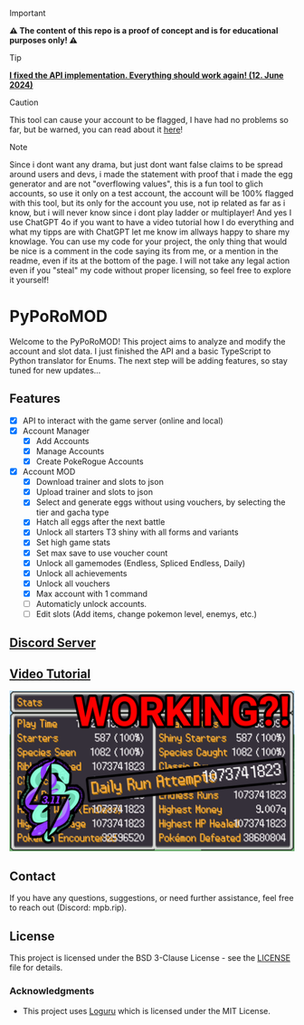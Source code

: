 > [!IMPORTANT]  
> **⚠️ The content of this repo is a proof of concept and is for educational purposes only! ⚠️**

> [!TIP]
> <ins>**I fixed the API implementation. Everything should work again! (12. June 2024)**</ins>

> [!CAUTION]
> This tool can cause your account to be flagged, I have had no problems so far, but be warned, you can read about it [here](https://www.reddit.com/r/pokerogue/comments/1d8ldlw/a_cheating_and_account_deletionwipe_followup/)!

> [!Note]
> Since i dont want any drama, but just dont want false claims to be spread around users and devs, i made the statement with proof that i made the egg generator and are not "overflowing values", this is a fun tool to glich accounts, so use it only on a test account, the account will be 100% flagged with this tool, but its only for the account you use, not ip related as far as i know, but i will never know since i dont play ladder or multiplayer! And yes I use ChatGPT 4o if you want to have a video tutorial how I do everything and what my tipps are with ChatGPT let me know im allways happy to share my knowlage. You can use my code for your project, the only thing that would be nice is a comment in the code saying its from me, or a mention in the readme, even if its at the bottom of the page. I will not take any legal action even if you "steal" my code without proper licensing, so feel free to explore it yourself!

# PyPoRoMOD

Welcome to the PyPoRoMOD! This project aims to analyze and modify the account and slot data. I just finished the API and a basic TypeScript to Python translator for Enums. The next step will be adding features, so stay tuned for new updates...

## Features

- [x]   API to interact with the game server (online and local)
- [x]   Account Manager
    - [x]   Add Accounts
    - [x]   Manage Accounts
    - [x]   Create PokeRogue Accounts
- [x]   Account MOD
    - [x]   Download trainer and slots to json
    - [x]   Upload trainer and slots to json
    - [x]   Select and generate eggs without using vouchers, by selecting the tier and gacha type
    - [x]   Hatch all eggs after the next battle
    - [x]   Unlock all starters T3 shiny with all forms and variants
    - [x]   Set high game stats
    - [x]   Set max save to use voucher count
    - [x]   Unlock all gamemodes (Endless, Spliced Endless, Daily)
    - [x]   Unlock all achievements
    - [x]   Unlock all vouchers
    - [x]   Max account with 1 command
    - [ ]   Automaticly unlock accounts.
    - [ ]   Edit slots (Add items, change pokemon level, enemys, etc.)

## [Discord Server](https://discord.gg/rsNPUcbrPT)

## [Video Tutorial](https://youtu.be/nYmoTRMg2-Y)

[![Video Tutorial](./resources/thumbnail.png)](https://youtu.be/nYmoTRMg2-Y)

## Contact

If you have any questions, suggestions, or need further assistance, feel free to reach out (Discord: mpb.rip).

## License

This project is licensed under the BSD 3-Clause License - see the [LICENSE](LICENSE) file for details.

### Acknowledgments

-   This project uses [Loguru](https://github.com/Delgan/loguru) which is licensed under the MIT License.
